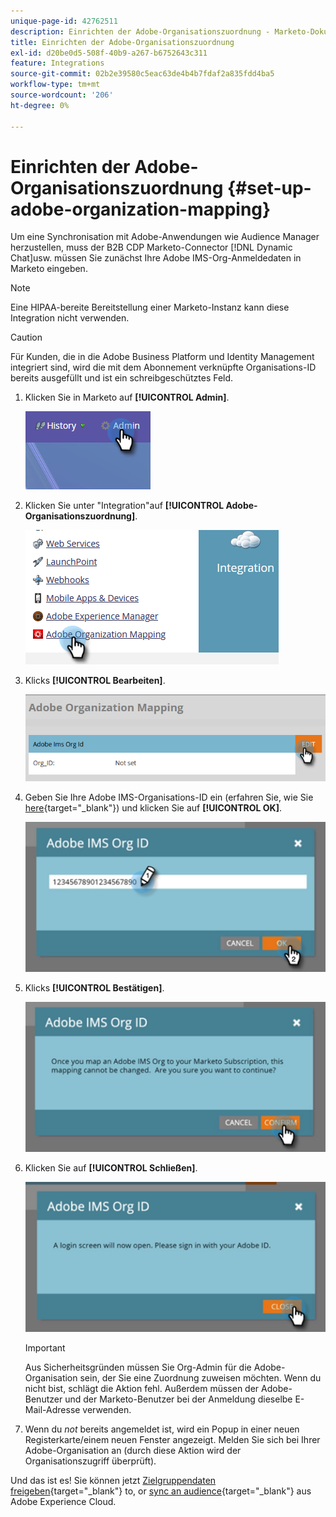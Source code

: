 ```yaml
---
unique-page-id: 42762511
description: Einrichten der Adobe-Organisationszuordnung - Marketo-Dokumente - Produktdokumentation
title: Einrichten der Adobe-Organisationszuordnung
exl-id: d20be0d5-508f-40b9-a267-b6752643c311
feature: Integrations
source-git-commit: 02b2e39580c5eac63de4b4b7fdaf2a835fdd4ba5
workflow-type: tm+mt
source-wordcount: '206'
ht-degree: 0%

---
```


# Einrichten der Adobe-Organisationszuordnung {#set-up-adobe-organization-mapping}

Um eine Synchronisation mit Adobe-Anwendungen wie Audience Manager herzustellen, muss der B2B CDP Marketo-Connector [!DNL Dynamic Chat]usw. müssen Sie zunächst Ihre Adobe IMS-Org-Anmeldedaten in Marketo eingeben.

>[!NOTE]
>
>Eine HIPAA-bereite Bereitstellung einer Marketo-Instanz kann diese Integration nicht verwenden.

>[!CAUTION]
>
>Für Kunden, die in die Adobe Business Platform und Identity Management integriert sind, wird die mit dem Abonnement verknüpfte Organisations-ID bereits ausgefüllt und ist ein schreibgeschütztes Feld.

1. Klicken Sie in Marketo auf **[!UICONTROL Admin]**.

   ![](assets/set-up-adobe-experience-cloud-audience-sharing-1.png)

1. Klicken Sie unter &quot;Integration&quot;auf **[!UICONTROL Adobe-Organisationszuordnung]**.

   ![](assets/set-up-adobe-experience-cloud-audience-sharing-2.png)

1. Klicks **[!UICONTROL Bearbeiten]**.

   ![](assets/set-up-adobe-experience-cloud-audience-sharing-3.png)

1. Geben Sie Ihre Adobe IMS-Organisations-ID ein (erfahren Sie, wie Sie [here](https://experienceleague.adobe.com/docs/control-panel/using/faq.html){target="_blank"}) und klicken Sie auf **[!UICONTROL OK]**.

   ![](assets/set-up-adobe-experience-cloud-audience-sharing-4.png)

1. Klicks **[!UICONTROL Bestätigen]**.

   ![](assets/set-up-adobe-experience-cloud-audience-sharing-5.png)

1. Klicken Sie auf **[!UICONTROL Schließen]**.

   ![](assets/set-up-adobe-experience-cloud-audience-sharing-6.png)

   >[!IMPORTANT]
   >
   >Aus Sicherheitsgründen müssen Sie Org-Admin für die Adobe-Organisation sein, der Sie eine Zuordnung zuweisen möchten. Wenn du nicht bist, schlägt die Aktion fehl. Außerdem müssen der Adobe-Benutzer und der Marketo-Benutzer bei der Anmeldung dieselbe E-Mail-Adresse verwenden.

1. Wenn du _not_ bereits angemeldet ist, wird ein Popup in einer neuen Registerkarte/einem neuen Fenster angezeigt. Melden Sie sich bei Ihrer Adobe-Organisation an (durch diese Aktion wird der Organisationszugriff überprüft).

Und das ist es! Sie können jetzt [Zielgruppendaten freigeben](/help/marketo/product-docs/core-marketo-concepts/smart-lists-and-static-lists/static-lists/send-a-list-to-adobe-experience-cloud.md){target="_blank"} to, or [sync an audience](/help/marketo/product-docs/adobe-experience-cloud-integrations/sync-an-audience-from-adobe-experience-cloud.md){target="_blank"} aus Adobe Experience Cloud.
